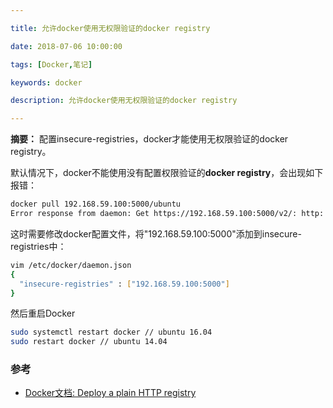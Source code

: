 ```yaml
---

title: 允许docker使用无权限验证的docker registry

date: 2018-07-06 10:00:00

tags: [Docker,笔记]

keywords: docker

description: 允许docker使用无权限验证的docker registry

---
```


**摘要：** 配置insecure-registries，docker才能使用无权限验证的docker registry。

<!-- more -->

默认情况下，docker不能使用没有配置权限验证的**docker registry**，会出现如下报错：

```bash
docker pull 192.168.59.100:5000/ubuntu
Error response from daemon: Get https://192.168.59.100:5000/v2/: http: server gave HTTP response to HTTPS client
```

这时需要修改docker配置文件，将"192.168.59.100:5000"添加到insecure-registries中：

```bash
vim /etc/docker/daemon.json
{  "insecure-registries" : ["192.168.59.100:5000"]}
```

然后重启Docker

```bash
sudo systemctl restart docker // ubuntu 16.04
sudo restart docker // ubuntu 14.04
```

### 参考

- [Docker文档: Deploy a plain HTTP registry](https://docs.docker.com/registry/insecure/#deploy-a-plain-http-registry)



